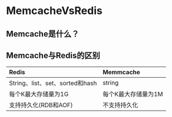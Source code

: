 # MemcacheVsRedis
## Memcache是什么？
## Memcache与Redis的区别
Redis|Memmcache
:-|:-
String、list、set、sorted和hash|string
每个K最大存储量为1G|每个K最大存储量为1M
支持持久化(RDB和AOF)|不支持持久化
